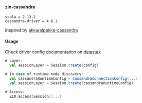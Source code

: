 
#### zio-cassandra

```text
scala = 2.13.2
cassandra-driver = 4.6.1
```

Inspired by [akka/alpakka-cassandra](https://doc.akka.io/docs/alpakka/current/cassandra.html)


#### Usage

Check driver config documentation on [datastax](https://docs.datastax.com/en/developer/java-driver/4.6/manual/core/)

```scala
# Layer:
  val sessionLayer = Session.create(config)

# In case of runtime node discovery:
  val cassandraRuntimeConfig = CassandraConnectionConfig(...)
  val sessionLayer = Session.create(cassandraRuntimeConfig)

# Access:
  ZIO.access[Session](...)

```
